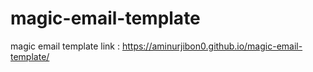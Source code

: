 # magic-email-template
magic email template link : https://aminurjibon0.github.io/magic-email-template/
